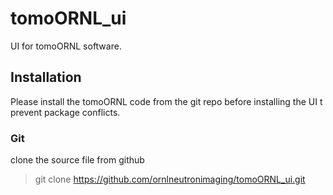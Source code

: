 # tomoORNL_ui

UI for tomoORNL software. 

## Installation

Please install the tomoORNL code from the git repo before installing the UI t prevent package conflicts. 

### Git
clone the source file from github

> git clone https://github.com/ornlneutronimaging/tomoORNL_ui.git

